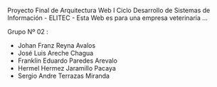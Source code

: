 Proyecto Final de Arquitectura Web
I Ciclo Desarrollo de Sistemas de Información - ELITEC -
Esta Web es para una empresa veterinaria ...

Grupo Nº 02 :
- Johan Franz Reyna Avalos
- José Luis Areche Chagua
- Franklin Eduardo Paredes Arevalo
- Hermel Hermez Jaramillo Pacaya
- Sergio Andre Terrazas Miranda
